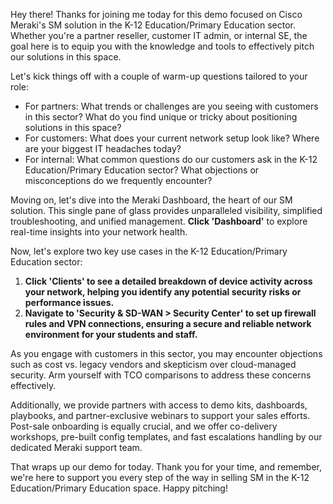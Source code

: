 Hey there! Thanks for joining me today for this demo focused on Cisco Meraki's SM solution in the K-12 Education/Primary Education sector. Whether you're a partner reseller, customer IT admin, or internal SE, the goal here is to equip you with the knowledge and tools to effectively pitch our solutions in this space.

Let's kick things off with a couple of warm-up questions tailored to your role:
- For partners: What trends or challenges are you seeing with customers in this sector? What do you find unique or tricky about positioning solutions in this space?
- For customers: What does your current network setup look like? Where are your biggest IT headaches today?
- For internal: What common questions do our customers ask in the K-12 Education/Primary Education sector? What objections or misconceptions do we frequently encounter?

Moving on, let's dive into the Meraki Dashboard, the heart of our SM solution. This single pane of glass provides unparalleled visibility, simplified troubleshooting, and unified management. **Click 'Dashboard'** to explore real-time insights into your network health.

Now, let's explore two key use cases in the K-12 Education/Primary Education sector:
1. **Click 'Clients' to see a detailed breakdown of device activity across your network, helping you identify any potential security risks or performance issues.**
2. **Navigate to 'Security & SD-WAN > Security Center' to set up firewall rules and VPN connections, ensuring a secure and reliable network environment for your students and staff.**

As you engage with customers in this sector, you may encounter objections such as cost vs. legacy vendors and skepticism over cloud-managed security. Arm yourself with TCO comparisons to address these concerns effectively.

Additionally, we provide partners with access to demo kits, dashboards, playbooks, and partner-exclusive webinars to support your sales efforts. Post-sale onboarding is equally crucial, and we offer co-delivery workshops, pre-built config templates, and fast escalations handling by our dedicated Meraki support team.

That wraps up our demo for today. Thank you for your time, and remember, we're here to support you every step of the way in selling SM in the K-12 Education/Primary Education space. Happy pitching!